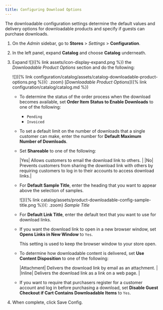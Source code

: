 ```yaml
---
title: Configuring Download Options
---
```


The downloadable configuration settings determine the default values and delivery options for downloadable products and specify if guests can purchase downloads.

1. On the _Admin_ sidebar, go to **Stores** > _Settings_ > **Configuration**.

1. In the left panel, expand **Catalog** and choose **Catalog** underneath.

1. Expand ![]({% link assets/icon-display-expand.png %}) the _Downloadable Product Options_ section and do the following:

    ![]({% link configuration/catalog/assets/catalog-downloadable-product-options.png %}){: .zoom}
    [_Downloadable Product Options_]({% link configuration/catalog/catalog.md %})

   - To determine the status of the order process when the download becomes available, set **Order Item Status to Enable Downloads** to one of the following:

      - `Pending`
      - `Invoiced`

   - To set a default limit on the number of downloads that a single customer can make, enter the number for **Default Maximum Number of Downloads**.

   - Set **Shareable** to one of the following:

      |Yes| Allows customers to email the download link to others. |
      |No| Prevents customers from sharing the download link with others by requiring customers to log in to their accounts to access download links.|

   - For **Default Sample Title**, enter the heading that you want to appear above the selection of samples.

      ![]({% link catalog/assets/product-downloadable-config-sample-title.png %}){: .zoom}
      _Sample Title_

   - For **Default Link Title**, enter the default text that you want to use for download links.

   - If you want the download link to open in a new browser window, set **Opens Links in New Window** to `Yes`.

      This setting is used to keep the browser window to your store open.

   - To determine how downloadable content is delivered, set **Use Content Disposition** to one of the following:

      |Attachment| Delivers the download link by email as an attachment. |
      |Inline| Delivers the download link as a link on a web page. |

   - If you want to require that purchasers register for a customer account and log in before purchasing a download, set **Disable Guest Checkout if Cart Contains Downloadable Items** to `Yes`.

1. When complete, click <span class="btn">Save Config</span>.
